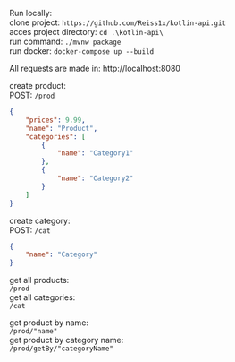 Run locally:  
clone project: ``https://github.com/Reiss1x/kotlin-api.git``  
acces project directory: ``cd .\kotlin-api\``  
run command: ``./mvnw package``  
run docker: ``docker-compose up --build``  

All requests are made in: http://localhost:8080  

create product:  
POST: ``/prod``  
```json
{  
    "prices": 9.99,  
    "name": "Product",  
    "categories": [  
        {   
            "name": "Category1"  
        },  
        {    
            "name": "Category2"  
        }  
    ]  
}  
```
create category:  
POST: ``/cat``
```json
{  
    "name": "Category"  
}
```

get all products:  
``/prod``  
get all categories:     
``/cat``

get product by name:  
``/prod/"name"``  
get product by category name:   
``/prod/getBy/"categoryName"``  



